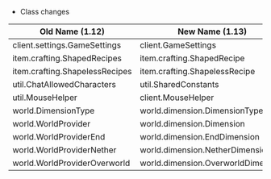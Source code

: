 * Class changes

| Old Name (1.12)                | New Name (1.13)                    |
|--------------------------------|------------------------------------|
| client.settings.GameSettings   | client.GameSettings                |
| item.crafting.ShapedRecipes    | item.crafting.ShapedRecipe         |
| item.crafting.ShapelessRecipes | item.crafting.ShapelessRecipe      |
| util.ChatAllowedCharacters     | util.SharedConstants               |
| util.MouseHelper               | client.MouseHelper                 |
| world.DimensionType            | world.dimension.DimensionType      |
| world.WorldProvider            | world.dimension.Dimension          |
| world.WorldProviderEnd         | world.dimension.EndDimension       |
| world.WorldProviderNether      | world.dimension.NetherDimension    |
| world.WorldProviderOverworld   | world.dimension.OverworldDimension |
